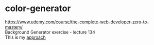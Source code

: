 # color-generator

https://www.udemy.com/course/the-complete-web-developer-zero-to-mastery/ <br>
Background Generator exercise - lecture 134<br>
This is my <a href="https://trulli90.github.io/color-generator/">approach</a>
